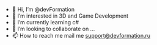 - 👋 Hi, I’m @devFormation
- 👀 I’m interested in 3D and Game Development
- 🌱 I’m currently learning c#
- 💞️ I’m looking to collaborate on ...
- 📫 How to reach me mail me support@devformation.ru

<!---
devFormation/devFormation is a ✨ special ✨ repository because its `README.md` (this file) appears on your GitHub profile.
You can click the Preview link to take a look at your changes.
--->
